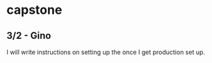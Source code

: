 # capstone

3/2 - Gino
----------
I will write instructions on setting up the once I get production set up.

